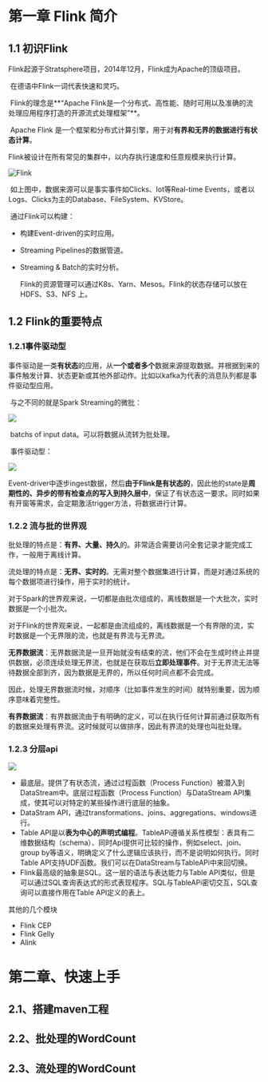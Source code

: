 # 第一章 Flink 简介

## 1.1 初识Flink

​	Flink起源于Stratsphere项目，2014年12月，Flink成为Apache的顶级项目。

​	在德语中Flink一词代表快速和灵巧。

​	Flink的理念是**“Apache Flink是一个分布式、高性能、随时可用以及准确的流处理应用程序打造的开源流式处理框架”**。

​	Apache Flink 是一个框架和分布式计算引擎，用于对**有界和无界的数据进行有状态计算**。

​	Flink被设计在所有常见的集群中，以内存执行速度和任意规模来执行计算。

![Flink](/home/yangck/IdeaProjects/Bigdata/Flink/img/1-1初识flink.png)

​	如上图中，数据来源可以是事实事件如Clicks、Iot等Real-time Events，或者以Logs、Clicks为主的Database、FileSystem、KVStore。

​	通过Flink可以构建：

 - 构建Event-driven的实时应用。

 - Streaming Pipelines的数据管道。

 - Streaming & Batch的实时分析。

   Flink的资源管理可以通过K8s、Yarn、Mesos。Flink的状态存储可以放在HDFS、S3、NFS 上。

## 1.2 Flink的重要特点

### 1.2.1事件驱动型

​	事件驱动是一类**有状态**的应用，从**一个或者多个**数据来源提取数据。并根据到来的事件触发计算、状态更新或其他外部动作。比如以kafka为代表的消息队列都是事件驱动型应用。

​	与之不同的就是Spark Streaming的微批：

![](/home/yangck/IdeaProjects/Bigdata/Flink/img/1-2-1SparkStreaming.png)

​	batchs of input data。可以将数据从流转为批处理。

​	事件驱动型：

![](/home/yangck/IdeaProjects/Bigdata/Flink/img/1-2-1-Event-driving.png)

​	Event-driver中逐步ingest数据，然后**由于Flink是有状态的**，因此他的state是**周期性的、异步的带有检查点的写入到持久层中**，保证了有状态这一要求。同时如果有开窗等需求，会定期激活trigger方法，将数据进行计算。



### 1.2.2 流与批的世界观

​	批处理的特点是：**有界、大量、持久**的。非常适合需要访问全套记录才能完成工作，一般用于离线计算。

​	流处理的特点是：**无界、实时的**。无需对整个数据集进行计算，而是对通过系统的每个数据项进行操作，用于实时的统计。

​	对于Spark的世界观来说，一切都是由批次组成的，离线数据是一个大批次，实时数据是一个小批次。

​	对于Flink的世界观来说，一起都是由流组成的，离线数据是一个有界限的流，实时数据是一个无界限的流，也就是有界流与无界流。

​	**无界数据流**：无界数据流是一旦开始就没有结束的流，他们不会在生成时终止并提供数据，必须连续处理无界流，也就是在获取后**立即处理事件**。对于无界流无法等待数据全部到齐，因为数据是无界的，所以任何时间点都不会完成。

​	因此，处理无界数据流时候，对顺序（比如事件发生的时间）就特别重要，因为顺序意味着完整性。

​	**有界数据流**：有界数据流由于有明确的定义，可以在执行任何计算前通过获取所有的数据来处理有界流。这时候就可以做排序，因此有界流的处理也叫批处理。

### 1.2.3 分层api



![](/home/yangck/IdeaProjects/Bigdata/Flink/img/1-2-3.png)

- 最底层。提供了有状态流，通过过程函数（Process Function）被潜入到DataStream中。底层过程函数（Process Function）与DataStream API集成，使其可以对特定的某些操作进行底层的抽象。
- DataStram API，通过transformations、joins、aggregations、windows进行。
- Table API是以**表为中心的声明式编程**。TableAPi遵循关系性模型：表具有二维数据结构（schema）、同时Api提供可比较的操作，例如select、join、group by等语义，明确定义了什么逻辑应该执行，而不是说明如何执行。同时Table API支持UDF函数。我们可以在DataStream与TableAPi中来回切换。
- Flink最高级的抽象是SQL。这一层的语法与表达能力与Table API类似，但是可以通过SQL查询表达式的形式表现程序。SQL与TableAPi密切交互，SQL查询可以直接作用在Table API定义的表上。

其他的几个模块

- Flink CEP
- Flink Gelly
- Alink

# 第二章、快速上手

## 2.1、搭建maven工程

## 2.2、批处理的WordCount

## 2.3、流处理的WordCount













































